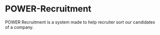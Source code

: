 # POWER-Recruitment

POWER Recruitment is a system made to help recruiter sort our candidates of a company.
